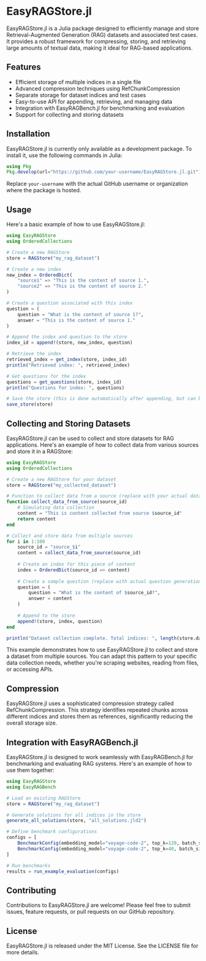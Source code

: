 # EasyRAGStore.jl

EasyRAGStore.jl is a Julia package designed to efficiently manage and store Retrieval-Augmented Generation (RAG) datasets and associated test cases. It provides a robust framework for compressing, storing, and retrieving large amounts of textual data, making it ideal for RAG-based applications.

## Features

- Efficient storage of multiple indices in a single file
- Advanced compression techniques using RefChunkCompression
- Separate storage for dataset indices and test cases
- Easy-to-use API for appending, retrieving, and managing data
- Integration with EasyRAGBench.jl for benchmarking and evaluation
- Support for collecting and storing datasets

## Installation

EasyRAGStore.jl is currently only available as a development package. To install it, use the following commands in Julia:

```julia
using Pkg
Pkg.develop(url="https://github.com/your-username/EasyRAGStore.jl.git")
```

Replace `your-username` with the actual GitHub username or organization where the package is hosted.

## Usage

Here's a basic example of how to use EasyRAGStore.jl:

```julia
using EasyRAGStore
using OrderedCollections

# Create a new RAGStore
store = RAGStore("my_rag_dataset")

# Create a new index
new_index = OrderedDict(
    "source1" => "This is the content of source 1.",
    "source2" => "This is the content of source 2."
)

# Create a question associated with this index
question = (
    question = "What is the content of source 1?",
    answer = "This is the content of source 1."
)

# Append the index and question to the store
index_id = append!(store, new_index, question)

# Retrieve the index
retrieved_index = get_index(store, index_id)
println("Retrieved index: ", retrieved_index)

# Get questions for the index
questions = get_questions(store, index_id)
println("Questions for index: ", questions)

# Save the store (this is done automatically after appending, but can be called manually)
save_store(store)
```

## Collecting and Storing Datasets

EasyRAGStore.jl can be used to collect and store datasets for RAG applications. Here's an example of how to collect data from various sources and store it in a RAGStore:

```julia
using EasyRAGStore
using OrderedCollections

# Create a new RAGStore for your dataset
store = RAGStore("my_collected_dataset")

# Function to collect data from a source (replace with your actual data collection logic)
function collect_data_from_source(source_id)
    # Simulating data collection
    content = "This is content collected from source $source_id"
    return content
end

# Collect and store data from multiple sources
for i in 1:100
    source_id = "source_$i"
    content = collect_data_from_source(source_id)
    
    # Create an index for this piece of content
    index = OrderedDict(source_id => content)
    
    # Create a sample question (replace with actual question generation logic if available)
    question = (
        question = "What is the content of $source_id?",
        answer = content
    )
    
    # Append to the store
    append!(store, index, question)
end

println("Dataset collection complete. Total indices: ", length(store.dataset_store.indexes))
```

This example demonstrates how to use EasyRAGStore.jl to collect and store a dataset from multiple sources. You can adapt this pattern to your specific data collection needs, whether you're scraping websites, reading from files, or accessing APIs.

## Compression

EasyRAGStore.jl uses a sophisticated compression strategy called RefChunkCompression. This strategy identifies repeated chunks across different indices and stores them as references, significantly reducing the overall storage size.

## Integration with EasyRAGBench.jl

EasyRAGStore.jl is designed to work seamlessly with EasyRAGBench.jl for benchmarking and evaluating RAG systems. Here's an example of how to use them together:

```julia
using EasyRAGStore
using EasyRAGBench

# Load an existing RAGStore
store = RAGStore("my_rag_dataset")

# Generate solutions for all indices in the store
generate_all_solutions(store, "all_solutions.jld2")

# Define benchmark configurations
configs = [
    BenchmarkConfig(embedding_model="voyage-code-2", top_k=120, batch_size=50, reranker_model="gpt4om", top_n=10),
    BenchmarkConfig(embedding_model="voyage-code-2", top_k=40, batch_size=50, reranker_model="gpt4om", top_n=10),
]

# Run benchmarks
results = run_example_evaluation(configs)
```

## Contributing

Contributions to EasyRAGStore.jl are welcome! Please feel free to submit issues, feature requests, or pull requests on our GitHub repository.

## License

EasyRAGStore.jl is released under the MIT License. See the LICENSE file for more details.
